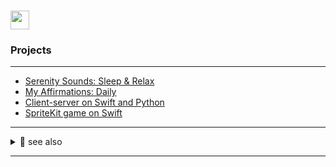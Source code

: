 
<div id="header" align="center">
  
</div>
<h1>
  <img src="https://media.giphy.com/media/hvRJCLFzcasrR4ia7z/giphy.gif" width="30px"/>
</h1>

### Projects
-------
*  [Serenity Sounds: Sleep & Relax](https://apps.apple.com/by/app/serenity-sounds-sleep-relax/id6458223139)
*  [My Affirmations: Daily](https://apps.apple.com/by/app/my-affirmations-daily/id6451049091?platform=iphone)
*  [Client-server on Swift and Python]( https://github.com/Uladz1slau/simply-client-server-with-python-and-swift)
*  [SpriteKit game on Swift](https://github.com/Uladz1slau/JENEVA)                                                                                    

                                                                                    

------
                                                                                                                                          
<details>
<summary>🔗 see also </summary>

* [Unity 3d game](https://github.com/Uladz1slau/JENEVA)
* [Solo Unity 2d game](https://github.com/Uladz1slau/Drift_Phonk)

</details>
                                     
------
                                                                                   
